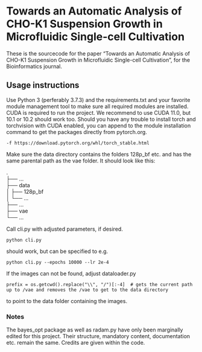 # Towards an Automatic Analysis of CHO-K1 Suspension Growth in Microfluidic Single-cell Cultivation
These is the sourcecode for the paper “Towards an Automatic Analysis of CHO-K1 Suspension Growth in Microfluidic Single-cell Cultivation”, for the Bioinformatics journal.

## Usage instructions
Use Python 3 (perferably 3.7.3) and the requirements.txt and your favorite module management tool to make sure all required modules are installed. CUDA is required to run the project. We recommend to use CUDA 11.0, but 10.1 or 10.2 should work too. Should you have any trouble to install torch and torchvision with CUDA enabled, you can append to the module installation command to get the packages directly from pytorch.org.

```
-f https://download.pytorch.org/whl/torch_stable.html
```

Make sure the data directory contains the folders 128p_bf etc. and has the same parental path as the vae folder. It should look like this:

 .<br/>
    ├── ...<br/>
    ├── data<br/>
	│	├── 128p_bf<br/>
	│	└── ...<br/>
    ├── ...<br/>
    ├── vae<br/>
    └── ...

Call cli.py with adjusted parameters, if desired.

```
python cli.py 
```

should work, but can be specified to e.g.

```
python cli.py --epochs 10000 --lr 2e-4
```

If the images can not be found, adjust dataloader.py

```
prefix = os.getcwd().replace("\\", "/")[:-4]  # gets the current path up to /vae and removes the /vae to get to the data directory
```

to point to the data folder containing the images.

### Notes
The bayes_opt package as well as radam.py have only been marginally edited for this project. Their structure, mandatory content, documentation etc. remain the same. Credits are given within the code.

